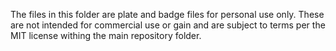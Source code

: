 The files in this folder are plate and badge files for personal use only. These are not intended for commercial use or gain and are subject to terms per the MIT license withing the main repository folder. 
